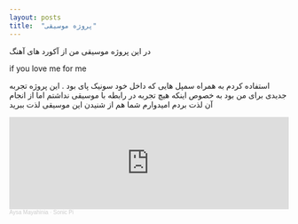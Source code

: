 ```yaml
---
layout: posts
title:  "پروژه موسیقی"
---
```

در این پروژه موسیقی من  از آکورد های آهنگ

if you love me for me 

استفاده کردم به همراه  سمپل هایی که داخل خود سونیک پای بود . این پروژه تجربه جدیدی برای من  بود به خصوص اینکه هیچ تجربه در رابطه با موسیقی نداشتم اما از انجام آن لذت بردم امیدوارم شما هم از شنیدن این موسیقی لذت ببرید


<iframe width="100%" height="166" scrolling="no" frameborder="no" allow="autoplay" src="https://w.soundcloud.com/player/?url=https%3A//api.soundcloud.com/tracks/980769031%3Fsecret_token%3Ds-5WGPr5pC7mU&color=%23ff00b8&auto_play=false&hide_related=false&show_comments=true&show_user=true&show_reposts=false&show_teaser=true"></iframe><div style="font-size: 10px; color: #cccccc;line-break: anywhere;word-break: normal;overflow: hidden;white-space: nowrap;text-overflow: ellipsis; font-family: Interstate,Lucida Grande,Lucida Sans Unicode,Lucida Sans,Garuda,Verdana,Tahoma,sans-serif;font-weight: 100;"><a href="https://soundcloud.com/aysa-mayahinia" title="Aysa Mayahinia" target="_blank" style="color: #cccccc; text-decoration: none;">Aysa Mayahinia</a> · <a href="https://soundcloud.com/aysa-mayahinia/sonic-pi/s-5WGPr5pC7mU" title="Sonic Pi" target="_blank" style="color: #cccccc; text-decoration: none;">Sonic Pi</a></div>
